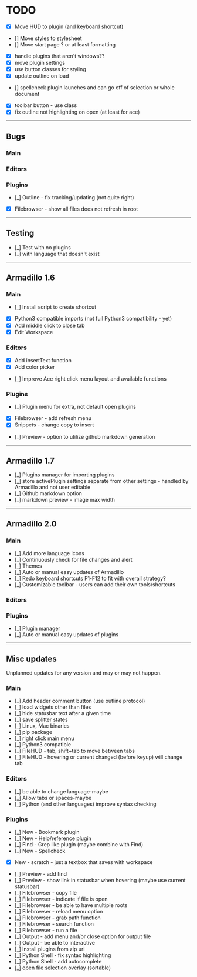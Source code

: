 # TODO

- [x] Move HUD to plugin (and keyboard shortcut)
- [] Move styles to stylesheet
- [] Move start page ? or at least formatting
- [x] handle plugins that aren't windows??
- [x] move plugin settings
- [x] use button classes for styling
- [x] update outline on load
- [] spellcheck plugin launches and can go off of selection or whole document
- [x] toolbar button - use class
- [x] fix outline not highlighting on open (at least for ace)

---
## Bugs
### Main

### Editors

### Plugins
- [_] Outline - fix tracking/updating (not quite right)
- [x] Filebrowser - show all files does not refresh in root

---
## Testing
- [_] Test with no plugins
- [_] with language that doesn't exist

---
## Armadillo 1.6
### Main
- [_] Install script to create shortcut
- [x] Python3 compatible imports (not full Python3 compatibility - yet)
- [x] Add middle click to close tab
- [x] Edit Workspace

### Editors
- [x] Add insertText function
- [x] Add color picker
- [_] Improve Ace right click menu layout and available functions

### Plugins
- [_] Plugin menu for extra, not default open plugins
- [x] Filebrowser - add refresh menu
- [x] Snippets - change copy to insert
- [_] Preview - option to utilize github markdown generation

---
## Armadillo 1.7
- [_] Plugins manager for importing plugins
- [_] store activePlugin settings separate from other settings - handled by Armadillo and not user editable
- [_] Github markdown option
- [_] markdown preview - image max width

---
## Armadillo 2.0
### Main
- [_] Add more language icons
- [_] Continuously check for file changes and alert
- [_] Themes
- [_] Auto or manual easy updates of Armadillo
- [_] Redo keyboard shortcuts F1-F12 to fit with overall strategy?
- [_] Customizable toolbar - users can add their own tools/shortcuts

### Editors

### Plugins
- [_] Plugin manager
- [_] Auto or manual easy updates of plugins

---
## Misc updates
Unplanned updates for any version and may or may not happen.

### Main
- [_] Add header comment button (use outline protocol)
- [_] load widgets other than files
- [_] hide statusbar text after a given time
- [_] save splitter states
- [_] Linux, Mac binaries
- [_] pip package
- [_] right click main menu
- [_] Python3 compatible
- [_] FileHUD - tab, shift+tab to move between tabs
- [_] FileHUD - hovering or current changed (before keyup) will change tab

### Editors
- [_] be able to change language-maybe
- [_] Allow tabs or spaces-maybe
- [_] Python (and other languages) improve syntax checking

### Plugins
- [_] New - Bookmark plugin
- [_] New - Help/reference plugin
- [_] Find - Grep like plugin (maybe combine with Find)
- [_] New - Spellcheck
- [x] New - scratch - just a textbox that saves with workspace
- [_] Preview - add find
- [_] Preview - show link in statusbar when hovering (maybe use current statusbar)
- [_] Filebrowser - copy file
- [_] Filebrowser - indicate if file is open
- [_] Filebrowser - be able to have multiple roots
- [_] Filebrowser - reload menu option
- [_] Filebrowser - grab path function
- [_] Filebrowser - search function
- [_] Filebrowser - run a file
- [_] Output - add menu and/or close option for output file
- [_] Output - be able to interactive
- [_] Install plugins from zip url
- [_] Python Shell - fix syntax highlighting
- [_] Python Shell - add autocomplete
- [_] open file selection overlay (sortable)
